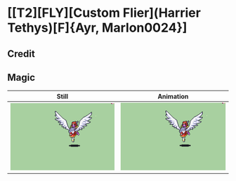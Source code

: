 # [\[T2\]\[FLY\]\[Custom Flier\]\(Harrier Tethys\)\[F\]{Ayr, Marlon0024}]

## Credit


	
## Magic

| Still | Animation |
| :---: | :-------: |
| ![Magic still](./Magic_000.png) | ![Magic animation](./Magic.gif) |
